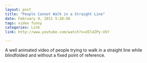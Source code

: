 ```yaml
---
layout: post
title: "People Cannot Walk in a Straight Line"
date: February 9, 2011 5:20:56
tags: video funny
categories: Link
link: http://www.youtube.com/watch?v=dIl4ZPy-USY

---
```


A well animated video of people trying to walk in a straight line while blindfolded and without a fixed point of reference.